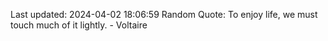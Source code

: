 Last updated: 2024-04-02 18:06:59
Random Quote: To enjoy life, we must touch much of it lightly. - Voltaire